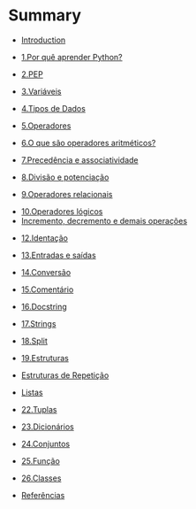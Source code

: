 # Summary

- [Introduction](README.md)

- [1.Por quê aprender Python?](1.Porque.md/porque.md)
- [2.PEP](2.PEP.md/pep.md)
- [3.Variáveis](3.Variáveis/variaveis.md)
- [4.Tipos de Dados](tipos_dados.md/README.md)
- [5.Operadores](5.Operadores/operadores.md)

- [6.O que são operadores aritméticos?](6.OperadoresAri/operadores_aritmeticos.md)

- [7.Precedência e associatividade](7.Precedência/precedencia_associatividade.md)
- [8.Divisão e potenciação](8.Divisao/divisao_potenciacao.md)

<!--
Outro bloco -->

- [9.Operadores relacionais](9.OperadoresRel/operadores_relacionais.md)

<!-- Outro bloco integrado-->

- [10.Operadores lógicos](10.OperadoresLog/operadores_logicos.md)
- [Incremento, decremento e demais operações](11.Incremento/incremento.md)

<!-- Outro bloco integrado-->

- [12.Identação](12.Identação/identacao.md)
<!-- Outro bloco integrado-->
- [13.Entradas e saídas](13.EntradasSaidas/entradas.md)

<!-- Outro bloco integrado-->

- [14.Conversão](14.Conversão/conversao.md)

- [15.Comentário](15.Comentário/comentario.md)

<!-- Outro bloco integrado-->

- [16.Docstring](16.Docstring/docstring.md)

<!-- Outro bloco integrado-->

- [17.Strings](17.Strings/strings.md)

<!-- Outro bloco integrado-->

- [18.Split](18.Split/split.md)

<!-- Outro bloco integrado-->

- [19.Estruturas](19.Estruturas/estruturas_logicas.md)

<!-- Outro bloco integrado-->

- [Estruturas de Repetição](20.Repetição/estrutura_repeticao.md)

<!-- Outro bloco integrado-->

- [Listas](21.Listas/listas.md)

<!-- Outro bloco integrado-->

- [22.Tuplas](22.Tuplas/tuplas.md)

<!-- Outro bloco integrado-->

- [23.Dicionários](23.Dicionários/dicionarios.md)

<!-- Outro bloco integrado-->

- [24.Conjuntos](24.Conjuntos/conjuntos.md)

<!-- Outro bloco integrado-->

- [25.Função](25.Função/funcao.md)

<!-- Outro bloco integrado-->

- [26.Classes](26.Classes/classes.md)
<!-- Outro bloco integrado-->

- [Referências](27.Referências/referencias.md)
